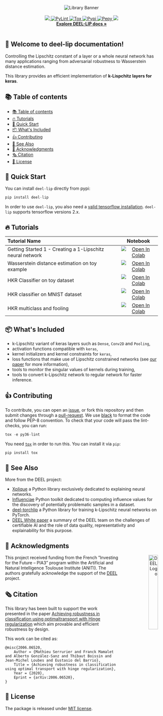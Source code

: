 <div align="center">
        <picture>
                <source media="(prefers-color-scheme: dark)" srcset="./docs/assets/logo_white.svg">
                <source media="(prefers-color-scheme: light)" srcset="./docs/assets/logo.svg">
                <img alt="Library Banner" src="./docs/assets/logo.svg">
        </picture>
</div>
<br>

<div align="center">
    <a href="#">
        <img src="https://img.shields.io/pypi/pyversions/deel-lip.svg">
    </a>
    <a href="https://github.com/deel-ai/deel-lip/actions/workflows/python-linters.yml">
        <img alt="PyLint" src="https://github.com/deel-ai/deel-lip/actions/workflows/python-linters.yml/badge.svg?branch=master">
    </a>
    <a href="https://github.com/deel-ai/deel-lip/actions/workflows/python-tests.yml">
        <img alt="Tox" src="https://github.com/deel-ai/deel-lip/actions/workflows/python-linters.yml/badge.svg?branch=master">
    </a>
    <a href="https://pypi.org/project/deel-lip">
        <img alt="Pypi" src="https://img.shields.io/pypi/v/deel-lip.svg">
    </a>
    <a href="https://pepy.tech/project/deel-lip">
        <img alt="Pepy" src="https://pepy.tech/badge/deel-lip">
    </a>
    <a href="#">
        <img src="https://img.shields.io/badge/License-MIT-efefef">
    </a>
    <br>
    <a href="https://deel-ai.github.io/deel-lip/"><strong>Explore DEEL-LIP docs »</strong></a>
</div>
<br>

## 👋 Welcome to deel-lip documentation!

Controlling the Lipschitz constant of a layer or a whole neural network
has many applications ranging from adversarial robustness to Wasserstein
distance estimation.

This library provides an efficient implementation of **k-Lispchitz
layers for keras**.

## 📚 Table of contents

- [📚 Table of contents](#-table-of-contents)
- [🔥 Tutorials](#-tutorials)
- [🚀 Quick Start](#-quick-start)
- [📦 What's Included](#-whats-included)
- [👍 Contributing](#-contributing)
- [👀 See Also](#-see-also)
- [🙏 Acknowledgments](#-acknowledgments)
- [🗞️ Citation](#-citation)
- [📝 License](#-license)

## 🚀 Quick Start

You can install ``deel-lip`` directly from pypi:

```python
pip install deel-lip
```

In order to use ``deel-lip``, you also need a [valid tensorflow
installation](https://www.tensorflow.org/install). ``deel-lip``
supports tensorflow versions 2.x.

## 🔥 Tutorials

| **Tutorial Name**           | Notebook                                                                                                                                                           |
| :-------------------------- | :----------------------------------------------------------------------------------------------------------------------------------------------------------------: |
| Getting Started 1 - Creating a 1-Lipschitz neural network | [![Open In Colab](https://colab.research.google.com/assets/colab-badge.svg)](https://colab.research.google.com/github/deel-ai/deel-lip/blob/master/docs/notebooks/Getting_started_1.ipynb)            |
| Wasserstein distance estimation on toy example | [![Open In Colab](https://colab.research.google.com/assets/colab-badge.svg)](https://colab.research.google.com/github/deel-ai/deel-lip/blob/master/docs/notebooks/demo1.ipynb) |
| HKR Classifier on toy dataset | [![Open In Colab](https://colab.research.google.com/assets/colab-badge.svg)](https://colab.research.google.com/github/deel-ai/deel-lip/blob/master/docs/notebooks/demo2.ipynb) |
| HKR classifier on MNIST dataset | [![Open In Colab](https://colab.research.google.com/assets/colab-badge.svg)](https://colab.research.google.com/github/deel-ai/deel-lip/blob/master/docs/notebooks/demo3.ipynb) |
| HKR multiclass and fooling | [![Open In Colab](https://colab.research.google.com/assets/colab-badge.svg)](https://colab.research.google.com/github/deel-ai/deel-lip/blob/master/docs/notebooks/demo4.ipynb) |


## 📦 What's Included

*  k-Lipschitz variant of keras layers such as ``Dense``, ``Conv2D`` and
   ``Pooling``,
*  activation functions compatible with ``keras``,
*  kernel initializers and kernel constraints for ``keras``,
*  loss functions that make use of Lipschitz constrained networks (see
   [our paper](https://arxiv.org/abs/2006.06520) for more
   information),
*  tools to monitor the singular values of kernels during training,
*  tools to convert k-Lipschitz network to regular network for faster
   inference.

## 👍 Contributing

To contribute, you can open an
[issue](https://github.com/deel-ai/deel-lip/issues), or fork this
repository and then submit changes through a
[pull-request](https://github.com/deel-ai/deel-lip/pulls).
We use [black](https://pypi.org/project/black/) to format the code and follow PEP-8 convention.
To check that your code will pass the lint-checks, you can run:

```python
tox -e py36-lint
```

You need [`tox`](https://tox.readthedocs.io/en/latest/) in order to
run this. You can install it via `pip`:

```python
pip install tox
```

## 👀 See Also

More from the DEEL project:

- [Xplique](https://github.com/deel-ai/xplique) a Python library exclusively dedicated to explaining neural networks.
- [Influenciae](https://github.com/deel-ai/influenciae) Python toolkit dedicated to computing influence values for the discovery of potentially problematic samples in a dataset.
- [deel-torchlip](https://github.com/deel-ai/deel-torchlip) a Python library for training k-Lipschitz neural networks on PyTorch.
- [DEEL White paper](https://arxiv.org/abs/2103.10529) a summary of the DEEL team on the challenges of certifiable AI and the role of data quality, representativity and explainability for this purpose.

## 🙏 Acknowledgments

<div align="right">
  <picture>
    <source media="(prefers-color-scheme: dark)" srcset="https://share.deel.ai/apps/theming/image/logo?useSvg=1&v=10"  width="25%" align="right">
    <source media="(prefers-color-scheme: light)" srcset="https://www.deel.ai/wp-content/uploads/2021/05/logo-DEEL.png"  width="25%" align="right">
    <img alt="DEEL Logo" src="https://www.deel.ai/wp-content/uploads/2021/05/logo-DEEL.png" width="25%" align="right">
  </picture>
</div>
This project received funding from the French ”Investing for the Future – PIA3” program within the Artificial and Natural Intelligence Toulouse Institute (ANITI). The authors gratefully acknowledge the support of the <a href="https://www.deel.ai/"> DEEL </a> project.

## 🗞️ Citation

This library has been built to support the work presented in the paper
[Achieving robustness in classification using optimaltransport with
Hinge regularization](https://arxiv.org/abs/2006.06520) which aim
provable and efficient robustness by design.

This work can be cited as:

```
@misc{2006.06520,
    Author = {Mathieu Serrurier and Franck Mamalet and Alberto González-Sanz and Thibaut Boissin and Jean-Michel Loubes and Eustasio del Barrio},
    Title = {Achieving robustness in classification using optimal transport with hinge regularization},
    Year = {2020},
    Eprint = {arXiv:2006.06520},
}
```

## 📝 License

The package is released under <a href="https://choosealicense.com/licenses/mit"> MIT license</a>.
